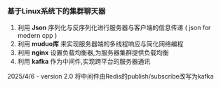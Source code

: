### 基于Linux系统下的集群聊天器  
1. 利用 **Json** 序列化与反序列化进行服务器与客户端的信息传递 ( json for modern cpp )  
2. 利用 **muduo库** 来实现服务器端的多线程响应与简化网络编程
3. 利用 **nginx** 设置负载均衡器,为服务器集群提供负载均衡
4. 利用 **kafka** 作为中间件,实现跨平台的服务器通讯

2025/4/6 - version 2.0
将中间件由Redis的publish/subscribe改写为kafka
